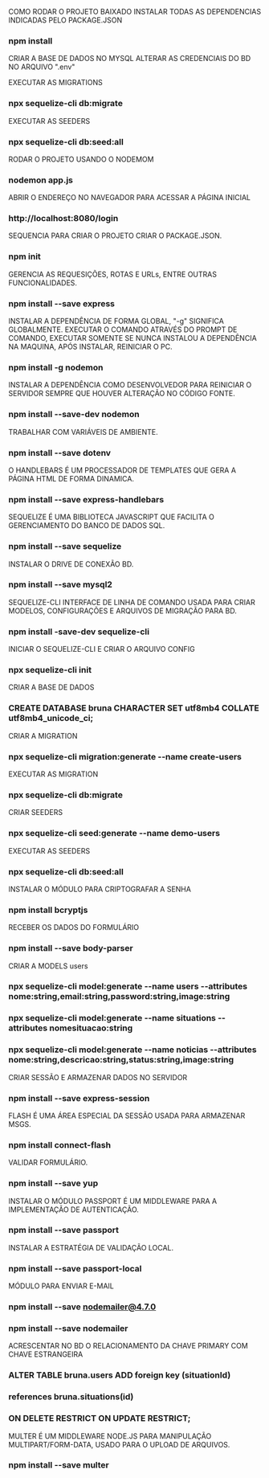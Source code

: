 COMO RODAR O PROJETO BAIXADO
INSTALAR TODAS AS DEPENDENCIAS INDICADAS PELO PACKAGE.JSON
### npm install

CRIAR A BASE DE DADOS NO MYSQL
ALTERAR AS CREDENCIAIS DO BD NO ARQUIVO ".env"

EXECUTAR AS MIGRATIONS
### npx sequelize-cli db:migrate

EXECUTAR AS SEEDERS
### npx sequelize-cli db:seed:all

RODAR O PROJETO USANDO O NODEMOM
### nodemon app.js

ABRIR O ENDEREÇO NO NAVEGADOR PARA ACESSAR A PÁGINA INICIAL
### http://localhost:8080/login


SEQUENCIA PARA CRIAR O PROJETO
CRIAR O PACKAGE.JSON.
### npm init

GERENCIA AS REQUESIÇÕES, ROTAS E URLs, ENTRE OUTRAS FUNCIONALIDADES.
### npm install --save express

INSTALAR A DEPENDÊNCIA DE FORMA GLOBAL, "-g" SIGNIFICA GLOBALMENTE. EXECUTAR O
COMANDO ATRAVÉS DO PROMPT DE COMANDO, EXECUTAR SOMENTE SE NUNCA INSTALOU A 
DEPENDÊNCIA NA MAQUINA, APÓS INSTALAR, REINICIAR O PC.
### npm install -g nodemon

INSTALAR A DEPENDÊNCIA COMO DESENVOLVEDOR PARA REINICIAR O SERVIDOR SEMPRE QUE HOUVER
ALTERAÇÃO NO CÓDIGO FONTE.

### npm install --save-dev nodemon

TRABALHAR COM VARIÁVEIS DE AMBIENTE.
### npm install --save dotenv

O HANDLEBARS É UM PROCESSADOR DE TEMPLATES QUE GERA A PÁGINA HTML DE FORMA DINAMICA.
### npm install --save express-handlebars

SEQUELIZE É UMA BIBLIOTECA JAVASCRIPT QUE FACILITA O GERENCIAMENTO DO BANCO DE DADOS SQL.
### npm install --save sequelize

INSTALAR O DRIVE DE CONEXÃO BD.
### npm install --save mysql2

SEQUELIZE-CLI INTERFACE DE LINHA DE COMANDO USADA PARA CRIAR MODELOS, CONFIGURAÇÕES
E ARQUIVOS DE MIGRAÇÃO PARA BD.
### npm install -save-dev sequelize-cli

INICIAR O SEQUELIZE-CLI E CRIAR O ARQUIVO CONFIG
### npx sequelize-cli init

CRIAR A BASE DE DADOS
### CREATE DATABASE bruna CHARACTER SET utf8mb4 COLLATE utf8mb4_unicode_ci;

CRIAR A MIGRATION
### npx sequelize-cli migration:generate --name create-users

EXECUTAR AS MIGRATION
### npx sequelize-cli db:migrate

CRIAR SEEDERS
### npx sequelize-cli seed:generate --name demo-users

EXECUTAR AS SEEDERS
### npx sequelize-cli db:seed:all

INSTALAR O MÓDULO PARA CRIPTOGRAFAR A SENHA
### npm install bcryptjs

RECEBER OS DADOS DO FORMULÁRIO
### npm install --save body-parser

CRIAR A MODELS users
### npx sequelize-cli model:generate --name users --attributes nome:string,email:string,password:string,image:string
### npx sequelize-cli model:generate --name situations --attributes nomesituacao:string

### npx sequelize-cli model:generate --name noticias --attributes nome:string,descricao:string,status:string,image:string

CRIAR SESSÃO E ARMAZENAR DADOS NO SERVIDOR
### npm install --save express-session

FLASH É UMA ÁREA ESPECIAL DA SESSÃO USADA PARA ARMAZENAR MSGS.
### npm install connect-flash

VALIDAR FORMULÁRIO.
### npm install --save yup

INSTALAR O MÓDULO PASSPORT É UM MIDDLEWARE PARA A IMPLEMENTAÇÃO DE AUTENTICAÇÃO.
### npm install --save passport

INSTALAR A ESTRATÉGIA DE VALIDAÇÃO LOCAL.
### npm install --save passport-local

MÓDULO PARA ENVIAR E-MAIL
### npm install --save nodemailer@4.7.0
### npm install --save nodemailer

ACRESCENTAR NO BD O RELACIONAMENTO DA CHAVE PRIMARY COM CHAVE ESTRANGEIRA
### ALTER TABLE bruna.users ADD foreign key (situationId) 
### references bruna.situations(id) 
### ON DELETE RESTRICT ON UPDATE RESTRICT;

MULTER É UM MIDDLEWARE NODE.JS PARA MANIPULAÇÃO MULTIPART/FORM-DATA, USADO PARA O UPLOAD DE ARQUIVOS.
### npm install --save multer